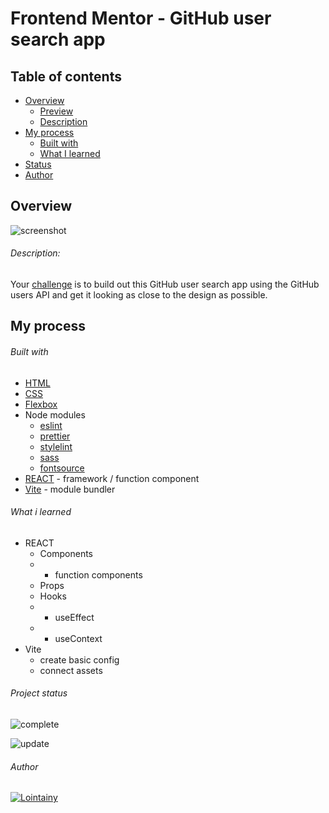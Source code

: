 # Frontend Mentor - GitHub user search app

## Table of contents

- [Overview](#overview)
  - [Preview](https://github-user-search-app-react-lointainy.netlify.app/)
  - [Description](#description)
- [My process](#my-process)
  - [Built with](#built-with)
  - [What I learned](#what-i-learned)
- [Status](#project-status)
- [Author](#author)

## Overview

![screenshot](./design/desktop-preview.jpg)

###### Description:

Your [challenge](https://www.frontendmentor.io/challenges/github-user-search-app-Q09YOgaH6) is to build out this GitHub user search app using the GitHub users API and get it looking as close to the design as possible.

## My process

###### Built with

- [HTML](https://developer.mozilla.org/en-US/docs/Web/HTML)
- [CSS](https://developer.mozilla.org/en-US/docs/Web/CSS)
- [Flexbox](https://developer.mozilla.org/en-US/docs/Web/CSS/CSS_Flexible_Box_Layout/Aligning_Items_in_a_Flex_Container)
- Node modules
  - [eslint](https://eslint.org/)
  - [prettier](https://prettier.io/)
  - [stylelint](https://stylelint.io/)
  - [sass](https://sass-lang.com/)
  - [fontsource](https://fontsource.org/docs/getting-started)
- [REACT](https://reactjs.org/) - framework / function component
- [Vite](https://vitejs.dev/) - module bundler

###### What i learned

- REACT
  - Components
  - - function components
  - Props
  - Hooks
  - - useEffect
  - - useContext
- Vite
  - create basic config
  - connect assets

###### Project status

![complete](https://img.shields.io/badge/project_created:-30.07.2022-333?style=for-the-badge&labelColor=e7901f)

![update](https://img.shields.io/badge/last_update:-30.07.22-333?style=for-the-badge&labelColor=1fe783)

###### Author

[![Lointainy](https://img.shields.io/badge/-lointainy-333?style=for-the-badge&logo=github&&logoColor=FFF)](https://github.com/Lointainy)

